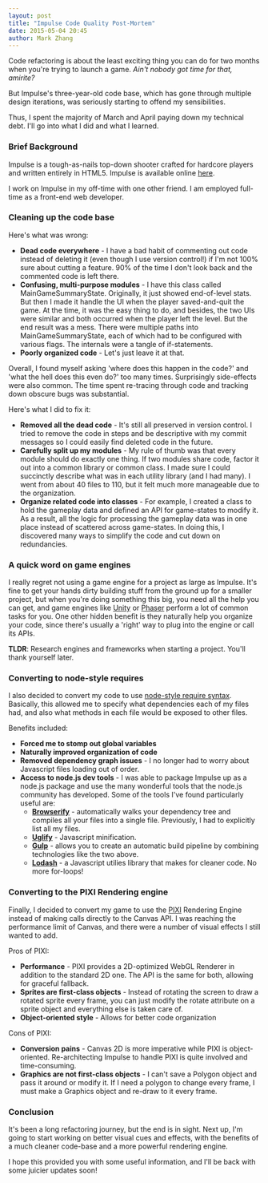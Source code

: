 ```yaml
---
layout: post
title: "Impulse Code Quality Post-Mortem"
date: 2015-05-04 20:45
author: Mark Zhang
---
```


Code refactoring is about the least exciting thing you can do for two months when you're trying to launch a game. *Ain't nobody got time for that, amirite?*

But Impulse's three-year-old code base, which has gone through multiple design iterations, was seriously starting to offend my sensibilities.

Thus, I spent the majority of March and April paying down my technical debt. I'll go into what I did and what I learned.

### Brief Background

Impulse is a tough-as-nails top-down shooter crafted for hardcore players and written entirely in HTML5. Impulse is available online [here](http://play-impulse.com).

I work on Impulse in my off-time with one other friend. I am employed full-time as a front-end web developer.

### Cleaning up the code base

Here's what was wrong:

* **Dead code everywhere** - I have a bad habit of commenting out code instead of deleting it (even though I use version control!) if I'm not 100% sure about cutting a feature. 90% of the time I don't look back and the commented code is left there.
* **Confusing, multi-purpose modules** - I have this class called MainGameSummaryState. Originally, it just showed end-of-level stats. But then I made it handle the UI when the player saved-and-quit the game. At the time, it was the easy thing to do, and besides, the two UIs were similar and both occurred when the player left the level. But the end result was a mess. There were multiple paths into MainGameSummaryState, each of which had to be configured with various flags. The internals were a tangle of if-statements.
* **Poorly organized code** - Let's just leave it at that.

Overall, I found myself asking 'where does this happen in the code?' and 'what the hell does this even do?' too many times. Surprisingly side-effects were also common. The time spent re-tracing through code and tracking down obscure bugs was substantial.

Here's what I did to fix it:

* **Removed all the dead code** - It's still all preserved in version control. I tried to remove the code in steps and be descriptive with my commit messages so I could easily find deleted code in the future.
* **Carefully split up my modules** - My rule of thumb was that every module should do exactly one thing. If two modules share code, factor it out into a common library or common class. I made sure I could succinctly describe what was in each utility library (and I had many). I went from about 40 files to 110, but it felt much more manageable due to the organization.
* **Organize related code into classes** - For example, I created a class to hold the gameplay data and defined an API for game-states to modify it. As a result, all the logic for processing the gameplay data was in one place instead of scattered across game-states. In doing this, I discovered many ways to simplify the code and cut down on redundancies.


### A quick word on game engines

I really regret not using a game engine for a project as large as Impulse. It's fine to get your hands dirty building stuff from the ground up for a smaller project, but when you're doing something this big, you need all the help you can get, and game engines like [Unity](https://unity3d.com/) or [Phaser](https://phaser.io/) perform a lot of common tasks for you. One other hidden benefit is they naturally help you organize your code, since there's usually a 'right' way to plug into the engine or call its APIs.

**TLDR**: Research engines and frameworks when starting a project. You'll thank yourself later.

### Converting to node-style requires

I also decided to convert my code to use [node-style require syntax](https://github.com/substack/browserify-handbook#require). Basically, this allowed me to specify what dependencies each of my files had, and also what methods in each file would be exposed to other files. 

Benefits included:

* **Forced me to stomp out global variables**
* **Naturally improved organization of code**
* **Removed dependency graph issues** - I no longer had to worry about Javascript files loading out of order.
* **Access to node.js dev tools** - I was able to package Impulse up as a node.js package and use the many wonderful tools that the node.js community has developed. Some of the tools I've found particularly useful are:
  * **[Browserify](http://browserify.org/)** - automatically walks your dependency tree and compiles all your files into a single file. Previously, I had to explicitly list all my files.
  * **[Uglify](https://github.com/mishoo/UglifyJS)** - Javascript minification.
  * **[Gulp](http://gulpjs.com/)** - allows you to create an automatic build pipeline by combining technologies like the two above.
  * **[Lodash](https://lodash.com/docs)** - a Javascript utilies library that makes for cleaner code. No more for-loops!

### Converting to the PIXI Rendering engine

Finally, I decided to convert my game to use the [PIXI](http://www.pixijs.com/) Rendering Engine instead of making calls directly to the Canvas API. I was reaching the performance limit of Canvas, and there were a number of visual effects I still wanted to add. 

Pros of PIXI:

* **Performance** - PIXI provides a 2D-optimized WebGL Renderer in addition to the standard 2D one. The API is the same for both, allowing for graceful fallback.
* **Sprites are first-class objects** - Instead of rotating the screen to draw a rotated sprite every frame, you can just modify the rotate attribute on a sprite object and everything else is taken care of.
* **Object-oriented style** - Allows for better code organization

Cons of PIXI:

* **Conversion pains** - Canvas 2D is more imperative while PIXI is object-oriented. Re-architecting Impulse to handle PIXI is quite involved and time-consuming.
* **Graphics are not first-class objects** - I can't save a Polygon object and pass it around or modify it. If I need a polygon to change every frame, I must make a Graphics object and re-draw to it every frame.

### Conclusion

It's been a long refactoring journey, but the end is in sight. Next up, I'm going to start working on better visual cues and effects, with the benefits of a much cleaner code-base and a more powerful rendering engine.

I hope this provided you with some useful information, and I'll be back with some juicier updates soon!
